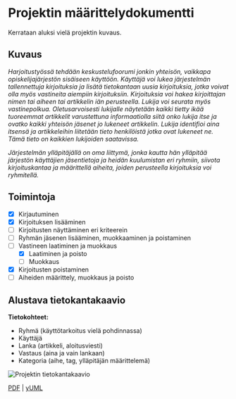 # Projektin määrittelydokumentti

Kerrataan aluksi vielä projektin kuvaus.

## Kuvaus

*Harjoitustyössä tehdään keskustelufoorumi jonkin yhteisön, vaikkapa opiskelijajärjestön sisäiseen käyttöön. Käyttäjä voi lukea järjestelmän tallennettuja kirjoituksia ja lisätä tietokantaan uusia kirjoituksia, jotka voivat olla myös vastineita aiempiin kirjoituksiin. Kirjoituksia voi hakea kirjoittajan nimen tai aiheen tai artikkelin iän perusteella. Lukija voi seurata myös vastinepolkua. Oletusarvoisesti lukijalle näytetään kaikki tietty ikää tuoreemmat artikkelit varustettuna informaatiolla siitä onko lukija itse ja ovatko kaikki yhteisön jäsenet jo lukeneet artikkelin. Lukija identifioi aina itsensä ja artikkeleihin liitetään tieto henkilöistä jotka ovat lukeneet ne. Tämä tieto on kaikkien lukijoiden saatavissa.*

*Järjestelmän ylläpitäjällä on oma liittymä, jonka kautta hän ylläpitää järjestön käyttäjien jäsentietoja ja heidän kuulumistan eri ryhmiin, siivota kirjoituskantaa ja määrittellä aiheita, joiden perusteella kirjoituksia voi ryhmitellä.*

## Toimintoja

- [x] Kirjautuminen
- [x] Kirjoituksen lisääminen
- [ ] Kirjoitusten näyttäminen eri kriteerein
- [ ] Ryhmän jäsenen lisääminen, muokkaaminen ja poistaminen
- [ ] Vastineen laatiminen ja muokkaus
  - [x] Laatiminen ja poisto
  - [ ] Muokkaus
- [x] Kirjoitusten poistaminen
- [ ] Aiheiden määrittely, muokkaus ja poisto

## Alustava tietokantakaavio
**Tietokohteet:**
* Ryhmä (käyttötarkoitus vielä pohdinnassa)
* Käyttäjä
* Lanka (artikkeli, aloitusviesti)
* Vastaus (aina ja vain lankaan)
* Kategoria (aihe, tag, ylläpitäjän määrittelemä)

![Projektin tietokantakaavio](https://yuml.me/504428db.png)

[PDF](https://yuml.me/504428db.pdf) | [yUML](https://yuml.me/edit/504428db)
